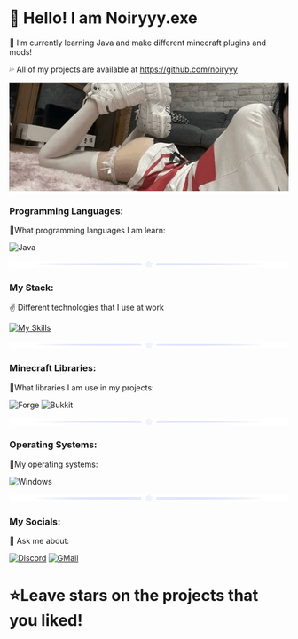 # 👋 Hello! I am Noiryyy.exe

🌙 I’m currently learning Java and make different minecraft plugins and mods!

💦 All of my projects are available at https://github.com/noiryyy

![Header](https://github.com/noiryyy/noiryyy/blob/main/assets/header.gif)

### Programming Languages:
🧡What programming languages I am learn:

![Java](https://img.shields.io/badge/-Java-FFA500?style=for-the-badge&logo=java&logoColor=0000CD)

![Line](https://github.com/noiryyy/noiryyy/blob/main/assets/sepparator.png)

### My Stack:
✌ Different technologies that I use at work

[![My Skills](https://skillicons.dev/icons?i=java,git,mysql,postgres,gradle,maven,sqlite)](https://skillicons.dev)

![Line](https://github.com/noiryyy/noiryyy/blob/main/assets/sepparator.png)


### Minecraft Libraries:
💜What libraries I am use in my projects:

![Forge](https://img.shields.io/badge/-Forge-8A2BE2?style=for-the-badge)
![Bukkit](https://img.shields.io/badge/-Bukkit-7B68EE?style=for-the-badge)

![Line](https://github.com/noiryyy/noiryyy/blob/main/assets/sepparator.png)

### Operating Systems:
🤍My operating systems:

![Windows](https://img.shields.io/badge/-Windows-FF6347?style=for-the-badge&logo=windows&logoColor=000000)

![Line](https://github.com/noiryyy/noiryyy/blob/main/assets/sepparator.png)

### My Socials:
💬 Ask me about:

[![Discord](https://img.shields.io/badge/-Discord-4169E1?style=for-the-badge&logo=discord&logoColor=FFFFFF)](https://discord.com/users/1049757090924732499)
[![GMail](https://img.shields.io/badge/-GMail-090909?style=for-the-badge&logo=gmail&logoColor=DC143C)](noiryyydev@gmail.com)

# ⭐Leave stars on the projects that you liked!
<!--
**Noiryyy/Noiryyy** is a ✨ _special_ ✨ repository because its `README.md` (this file) appears on your GitHub profile.

Here are some ideas to get you started:

- 🔭 I’m currently working on ...
- 🌱 I’m currently learning ...
- 👯 I’m looking to collaborate on ...
- 🤔 I’m looking for help with ...
- 💬 Ask me about ...
- 📫 How to reach me: ...
- 😄 Pronouns: ...
- ⚡ Fun fact: ...
-->
